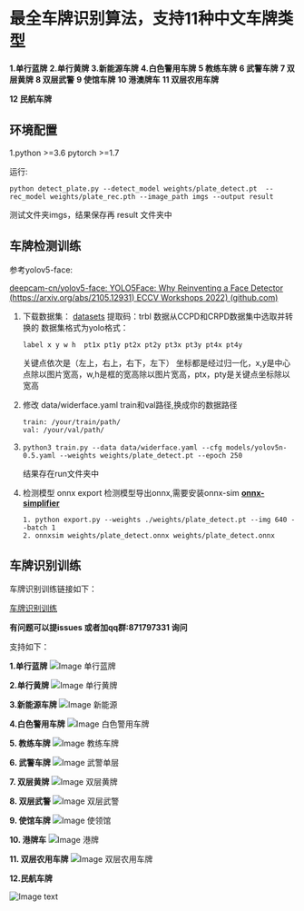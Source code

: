 <!-- <big>**史上最全车牌识别算法，支持11种中文车牌类型：**</big> -->

# **最全车牌识别算法，支持11种中文车牌类型**

**1.单行蓝牌**
**2.单行黄牌**
**3.新能源车牌**
**4.白色警用车牌**
**5 教练车牌**
**6 武警车牌**
**7 双层黄牌**
**8 双层武警**
**9 使馆车牌**
**10 港澳牌车**
**11 双层农用车牌**

**12 民航车牌**

## **环境配置**

1.python >=3.6  pytorch >=1.7

运行:

```
python detect_plate.py --detect_model weights/plate_detect.pt  --rec_model weights/plate_rec.pth --image_path imgs --output result
```

测试文件夹imgs，结果保存再 result 文件夹中

## **车牌检测训练**

参考yolov5-face:

[deepcam-cn/yolov5-face: YOLO5Face: Why Reinventing a Face Detector (https://arxiv.org/abs/2105.12931) ECCV Workshops 2022) (github.com)](https://github.com/deepcam-cn/yolov5-face)

1. 下载数据集：  [datasets](https://pan.baidu.com/s/1xCYunxRoT3Xv8TeE2t1kPQ) 提取码：trbl     数据从CCPD和CRPD数据集中选取并转换的
   数据集格式为yolo格式：

   ```
   label x y w h  pt1x pt1y pt2x pt2y pt3x pt3y pt4x pt4y
   ```

   关键点依次是（左上，右上，右下，左下）
   坐标都是经过归一化，x,y是中心点除以图片宽高，w,h是框的宽高除以图片宽高，ptx，pty是关键点坐标除以宽高
2. 修改 data/widerface.yaml    train和val路径,换成你的数据路径

   ```
   train: /your/train/path/
   val: /your/val/path/  
   ```
3. ```
   python3 train.py --data data/widerface.yaml --cfg models/yolov5n-0.5.yaml --weights weights/plate_detect.pt --epoch 250
   ```

   结果存在run文件夹中
4. 检测模型  onnx export
   检测模型导出onnx,需要安装onnx-sim  **[onnx-simplifier](https://github.com/daquexian/onnx-simplifier)**

   ```
   1. python export.py --weights ./weights/plate_detect.pt --img 640 --batch 1
   2. onnxsim weights/plate_detect.onnx weights/plate_detect.onnx
   ```

## **车牌识别训练**

车牌识别训练链接如下：

[车牌识别训练](https://github.com/we0091234/crnn_plate_recognition)

**有问题可以提issues 或者加qq群:871797331 询问**

支持如下：

**1.单行蓝牌**
![Image 单行蓝牌](result/single_blue.jpg)

**2.单行黄牌**
![Image 单行黄牌](result/single_yellow.jpg)

**3.新能源车牌**
![Image 新能源](result/single_green.jpg)

**4.白色警用车牌**
![Image 白色警用车牌](result/police.jpg)

**5. 教练车牌**
![Image 教练车牌](result/xue.jpg)

**6. 武警车牌**
![Image 武警单层](result/Wj.jpg)

**7. 双层黄牌**
![Image 双层黄牌](result/double_yellow.jpg)

**8. 双层武警**
![Image 双层武警](result/WJdouble.jpg)

**9. 使馆车牌**
![Image 使领馆](result/shi_lin_guan.jpg)

**10. 港牌车**
![Image 港牌](result/hongkang1.jpg)

**11. 双层农用车牌**
![Image 双层农用车牌](result/nongyong_double.jpg)

**12.民航车牌**

![Image text](result/minghang.jpg "民航车牌")

